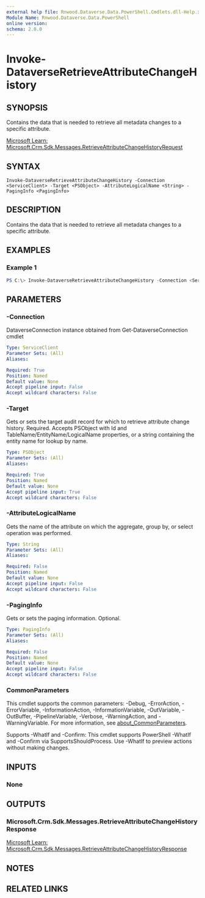 ```yaml
---
external help file: Rnwood.Dataverse.Data.PowerShell.Cmdlets.dll-Help.xml
Module Name: Rnwood.Dataverse.Data.PowerShell
online version:
schema: 2.0.0
---
```


# Invoke-DataverseRetrieveAttributeChangeHistory

## SYNOPSIS
Contains the data that is needed to retrieve all metadata changes to a specific attribute.

[Microsoft Learn: Microsoft.Crm.Sdk.Messages.RetrieveAttributeChangeHistoryRequest](https://learn.microsoft.com/dotnet/api/Microsoft.Crm.Sdk.Messages.RetrieveAttributeChangeHistoryRequest)

## SYNTAX

```
Invoke-DataverseRetrieveAttributeChangeHistory -Connection <ServiceClient> -Target <PSObject> -AttributeLogicalName <String> -PagingInfo <PagingInfo>
```

## DESCRIPTION
Contains the data that is needed to retrieve all metadata changes to a specific attribute.

## EXAMPLES

### Example 1
```powershell
PS C:\> Invoke-DataverseRetrieveAttributeChangeHistory -Connection <ServiceClient> -Target <PSObject> -AttributeLogicalName <String> -PagingInfo <PagingInfo>
```

## PARAMETERS

### -Connection
DataverseConnection instance obtained from Get-DataverseConnection cmdlet

```yaml
Type: ServiceClient
Parameter Sets: (All)
Aliases:

Required: True
Position: Named
Default value: None
Accept pipeline input: False
Accept wildcard characters: False
```

### -Target
Gets or sets the target audit record for which to retrieve attribute change history. Required. Accepts PSObject with Id and TableName/EntityName/LogicalName properties, or a string containing the entity name for lookup by name.

```yaml
Type: PSObject
Parameter Sets: (All)
Aliases:

Required: True
Position: Named
Default value: None
Accept pipeline input: True
Accept wildcard characters: False
```

### -AttributeLogicalName
Gets the name of the attribute on which the aggregate, group by, or select operation was performed.

```yaml
Type: String
Parameter Sets: (All)
Aliases:

Required: False
Position: Named
Default value: None
Accept pipeline input: False
Accept wildcard characters: False
```

### -PagingInfo
Gets or sets the paging information. Optional.

```yaml
Type: PagingInfo
Parameter Sets: (All)
Aliases:

Required: False
Position: Named
Default value: None
Accept pipeline input: False
Accept wildcard characters: False
```

### CommonParameters
This cmdlet supports the common parameters: -Debug, -ErrorAction, -ErrorVariable, -InformationAction, -InformationVariable, -OutVariable, -OutBuffer, -PipelineVariable, -Verbose, -WarningAction, and -WarningVariable. For more information, see [about_CommonParameters](http://go.microsoft.com/fwlink/?LinkID=113216).

Supports -WhatIf and -Confirm: This cmdlet supports PowerShell -WhatIf and -Confirm via SupportsShouldProcess. Use -WhatIf to preview actions without making changes.

## INPUTS

### None
## OUTPUTS

### Microsoft.Crm.Sdk.Messages.RetrieveAttributeChangeHistoryResponse
[Microsoft Learn: Microsoft.Crm.Sdk.Messages.RetrieveAttributeChangeHistoryResponse](https://learn.microsoft.com/dotnet/api/Microsoft.Crm.Sdk.Messages.RetrieveAttributeChangeHistoryResponse)
## NOTES

## RELATED LINKS
